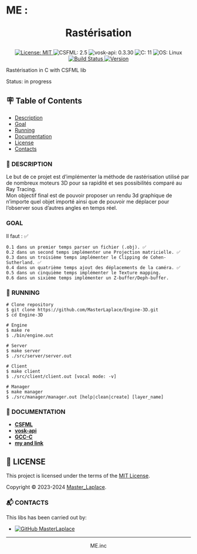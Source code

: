 # ME : <p align="center">Rastérisation</p>

<p align="center">
  <a href="https://github.com/MasterLaplace/Engine-3D/blob/main/LICENSE">
    <img src="https://img.shields.io/badge/License-MIT-brightgreen.svg?style=for-the-badge" alt="License: MIT">
  </a><a>
    <img src="https://img.shields.io/badge/CSFML-2.5-blue?style=for-the-badge" alt="CSFML: 2.5">
  </a><a>
    <img src="https://img.shields.io/badge/vosk--api-0.3.30-blue?style=for-the-badge" alt="vosk-api: 0.3.30">
  </a><a>
    <img src="https://img.shields.io/badge/C-11-blue?style=for-the-badge" alt="C: 11">
  </a><a>
    <img src="https://img.shields.io/badge/OS-Linux-blue?style=for-the-badge" alt="OS: Linux">
  </a>
  <a href="https://github.com/MasterLaplace/Engine-3D/actions/workflows/test_engine.yml">
    <img src="https://github.com/MasterLaplace/Engine-3D/actions/workflows/test_engine.yml/badge.svg" alt="Build Status">
  </a>
  <a href="https://github.com/MasterLaplace/Engine-3D/releases/latest/">
    <img src="https://img.shields.io/github/v/release/MasterLaplace/Engine-3D.svg?label=version" alt="Version">
  <a>
</p>

Rastérisation in C with CSFML lib

Status: in progress


## :placard: Table of Contents
- [Description](#description)
- [Goal](#goal)
- [Running](#running)
- [Documentation](#documentation)
- [License](#license)
- [Contacts](#contacts)


<div id='description'/>

### :pencil: **DESCRIPTION**

Le but de ce projet est d’implémenter la méthode de rastérisation utilisé par de
nombreux moteurs 3D pour sa rapidité et ses possibilités comparé au Ray Tracing.<br>
Mon objectif final est de pouvoir proposer un rendu 3d graphique de n’importe quel
objet importé ainsi que de pouvoir me déplacer pour l’observer sous d’autres angles en
temps réel.<br>


<div id='goal'/>

### **GOAL**

Il faut : ✅

    0.1 dans un premier temps parser un fichier (.obj). ✅
    0.2 dans un second temps implémenter une Projection matricielle. ✅
    0.3 dans un troisième temps implémenter le Clipping de Cohen-Sutherland. ✅
    0.4 dans un quatrième temps ajout des déplacements de la caméra. ✅
    0.5 dans un cinquième temps implémenter le Texture mapping.
    0.6 dans un sixième temps implémenter un Z-buffer/Deph-buffer.


<div id='running'/>

### :truck: **RUNNING**

```shell
# Clone repository
$ git clone https://github.com/MasterLaplace/Engine-3D.git
$ cd Engine-3D

# Engine
$ make re
$ ./bin/engine.out

# Server
$ make server
$ ./src/server/server.out

# Client
$ make client
$ ./src/client/client.out [vocal mode: -v]

# Manager
$ make manager
$ ./src/manager/manager.out [help|clean|create] [layer_name]
```


<div id='documentation'/>

### :wrench: **DOCUMENTATION**

- [**CSFML**](https://www.sfml-dev.org/download/csfml/)
- [**vosk-api**](https://alphacephei.com/vosk/)
- [**GCC-C**](https://gcc.gnu.org/onlinedocs/)
- [**my and link**](https://github.com/MasterLaplace/Engine-3D/blob/main/libs/README.md)


<div id='license'/>

## :scroll: **LICENSE**

This project is licensed under the terms of the [MIT License](./LICENSE).

Copyright © 2023-2024 [Master_Laplace](https://github.com/MasterLaplace).


<div id='contacts'/>

### :mailbox_with_mail: **CONTACTS**

This libs has been carried out by:

* [![GitHub MasterLaplace](https://img.shields.io/github/followers/MasterLaplace?label=MasterLaplace&style=social)](https://github.com/MasterLaplace)

---
<p align="center">ME.inc</p>
